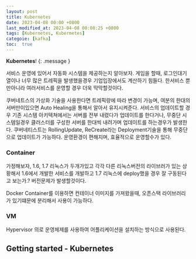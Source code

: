 ```yaml
---
layout: post
title: Kubernetes
date: 2023-04-08 00:00 +0800
last_modified_at: 2023-04-08 00:08:25 +0800
tags: [Kubernetes, Kubermetes]
categoie: [kafka]
toc:  true
---
```

**Kubernetes**!
{: .message }

서비스 운영에 있어서 자동화 시스템을 제공하는지 알아보자.
게임을 할때, 로그인대기열이나 너무 많은 트레픽을 발생했을경우 기업입장에서도 계산하기 힘들다.
한서비스 뿐만아니라 여러서비스를 운영할 경우 더욱 막막할것이다.

쿠버네트스의 가상화 기술을 사용한다면 트레픽량에 따라 변경이 가능며, 여분의 한대의 서버만이있으면 Auto Healing을 통해서 알아서 유지시켜준다.
서비스의 업데이트할 경우 기존 시스템 아키텍쳐에서는 서버를 전부 내렸다가 업데이트를 한다거나, 무중단 시스템일경우 클러스터를 구성한 서버를 한대씩 내려가며 업데이트를 하는경우가 발생한다.
쿠버네티스트는 RollingUpdate, ReCreate라는 Deployment기술을 통해 무중단으로 업데이트가 가능하다. 운영환경이 편해지며, 효율적으로 운영할수가 있다. 


### Container
가정해보자, 1.6, 1.7 리눅스가 두개가있고 각각 다른 리눅스버전의 라이브러가 있는 상황해서 1.6에서 개발한 서비스를 개발하고 1.7 리눅스에 deploy했을 경우 잘 구동된다고 보는가.?
버전문제가 발생할것이다. 

Docker Container를 이용하면 컨테이너 이미지를 가져왔을때, 오픈스택 라이브러리가 있기떄문에 분리해서 사용이 가능하다.

### VM 

Hypervisor 의로 운영체제를 사용하여 어플리케이션을 설치하는 방식으로 사용된다.

## Getting started - Kubernetes


